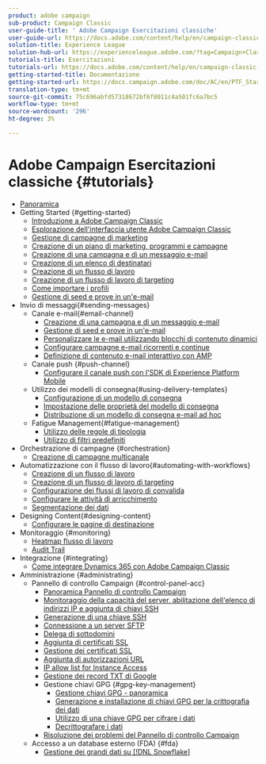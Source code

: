 ```yaml
---
product: adobe campaign
sub-product: Campaign Classic
user-guide-title: ' Adobe Campaign Esercitazioni classiche'
user-guide-url: https://docs.adobe.com/content/help/en/campaign-classic-learn/tutorials/overview.html
solution-title: Experience League
solution-hub-url: https://experienceleague.adobe.com/?tag=Campaign+Classic#recommended/solutions/campaign
tutorials-title: Esercitazioni
tutorials-url: https://docs.adobe.com/content/help/en/campaign-classic-learn/tutorials/overview.html
getting-started-title: Documentazione
getting-started-url: https://docs.campaign.adobe.com/doc/AC/en/PTF_Starting_with_Adobe_Campaign_About_Adobe_Campaign_Classic.html
translation-type: tm+mt
source-git-commit: 75c696abfd57318672bf6f8011c4a501fc6a7bc5
workflow-type: tm+mt
source-wordcount: '296'
ht-degree: 3%

---
```



#  Adobe Campaign Esercitazioni classiche {#tutorials}

+ [Panoramica](/help/acc/overview.md)
+ Getting Started {#getting-started}
   + [Introduzione a  Adobe Campaign Classic](/help/acc/getting-started/introduction-to-adobe-campaign-classic.md)
   + [Esplorazione dell&#39;interfaccia utente  Adobe Campaign Classic](/help/acc/getting-started/exploring-the-adobe-campaign-classic-user-interface.md)
   + [Gestione di campagne di marketing](/help/acc/getting-started/managing-marketing-campaigns.md)
   + [Creazione di un piano di marketing, programmi e campagne](/help/acc/getting-started/creating-a-marketing-plan-programs-and-campaigns.md)
   + [Creazione di una campagna e di un messaggio e-mail](/help/acc/getting-started/creating-a-campaign-and-an-email.md)
   + [Creazione di un elenco di destinatari](/help/acc/getting-started/creating-a-list-of-recipients.md)
   + [Creazione di un flusso di lavoro](/help/acc/automating-with-workflows/creating-a-workflow.md)
   + [Creazione di un flusso di lavoro di targeting](/help/acc/automating-with-workflows/creating-a-targeting-workflow.md)
   + [Come importare i profili](/help/acc/data-management/importing-profiles.md)
   + [Gestione di seed e prove in un&#39;e-mail](/help/acc/sending-messages/managing-seed-and-proofs.md)
+ Invio di messaggi{#sending-messages}
   + Canale e-mail{#email-channel}
      + [Creazione di una campagna e di un messaggio e-mail](/help/acc/getting-started/creating-a-campaign-and-an-email.md)
      + [Gestione di seed e prove in un&#39;e-mail](/help/acc/sending-messages/managing-seed-and-proofs.md)
      + [Personalizzare le e-mail utilizzando blocchi di contenuto dinamici](/help/acc/sending-messages/personalization-with-dynamic-content-blocks.md)
      + [Configurare campagne e-mail ricorrenti e continue](/help/acc/sending-messages/recurring-deliveries.md)
      + [Definizione di contenuto e-mail interattivo con AMP](/help/acc/sending-messages/email-channel/defining-interactive-email-content-with-amp.md)
   + Canale push {#push-channel}
      + [Configurare il canale push con l&#39;SDK di Experience Platform Mobile](/help/acc/sending-messages/mobile-channel/configure-push-using-aep-mobile-sdk.md)
   + Utilizzo dei modelli di consegna{#using-delivery-templates}
      + [Configurazione di un modello di consegna](/help/acc/sending-messages/using-delivery-templates/configuring-a-delivery-template.md)
      + [Impostazione delle proprietà del modello di consegna](/help/acc/sending-messages/using-delivery-templates/setting-delivery-template-properties.md)
      + [Distribuzione di un modello di consegna e-mail ad hoc](/help/acc/sending-messages/using-delivery-templates/deploying-ad-hoc-email-delivery-template.md)
   + Fatigue Management{#fatigue-management}
      + [Utilizzo delle regole di tipologia](/help/acc/sending-messages/fatigue-management/typology-rules-for-fatigue-management.md)
      + [Utilizzo di filtri predefiniti](/help/acc/sending-messages/fatigue-management/fatigue-management-using-filters.md)
+ Orchestrazione di campagne {#orchestration}
   + [Creazione di campagne multicanale](/help/acc/orchestrating-campaigns/multi-channel-campaigns.md)
+ Automatizzazione con il flusso di lavoro{#automating-with-workflows}
   + [Creazione di un flusso di lavoro](/help/acc/automating-with-workflows/creating-a-workflow.md)
   + [Creazione di un flusso di lavoro di targeting](/help/acc/automating-with-workflows/creating-a-targeting-workflow.md)
   + [Configurazione dei flussi di lavoro di convalida](/help/acc/automating-with-workflows/validation-flow-configuration.md)
   + [Configurare le attività di arricchimento](/help/acc/automating-with-workflows/enrichment-activity.md)
   + [Segmentazione dei dati](/help/acc/data-management/data-segmentation.md)
+ Designing Content{#designing-content}
   + [Configurare le pagine di destinazione](/help/acc/designing-content/configure-landingpages.md)
+ Monitoraggio {#monitoring}
   + [Heatmap flusso di lavoro](/help/acc/monitoring-campaign-classic/workflow-heatmap.md)
   + [Audit Trail](/help/acc/monitoring-campaign-classic/audit-trail.md)
+ Integrazione {#integrating}
   + [Come integrare Dynamics 365 con  Adobe Campaign Classic](/help/acc/integrations/dynamics365-integration.md)
+ Amministrazione {#administrating}
   + Pannello di controllo Campaign {#control-panel-acc}
      + [Panoramica Pannello di controllo Campaign](/help/acc/monitoring-campaign-classic/control-panel/control-panel-overview.md)
      + [Monitoraggio della capacità del server, abilitazione dell&#39;elenco di indirizzi IP e aggiunta di chiavi SSH](/help/acc/monitoring-campaign-classic/control-panel/monitoring-server-capacity-allow-listing-adding-ssh-key.md)
      + [Generazione di una chiave SSH](/help/acc/monitoring-campaign-classic/control-panel/generate-ssh-key.md)
      + [Connessione a un server SFTP](/help/acc/monitoring-campaign-classic/control-panel/connect-to-sftp-server.md)
      + [Delega di sottodomini](/help/acc/monitoring-campaign-classic/control-panel/subdomain-delegation.md)
      + [Aggiunta di certificati SSL](/help/acc/monitoring-campaign-classic/control-panel/adding-ssl-certificates.md)
      + [Gestione dei certificati SSL](/help/acc/monitoring-campaign-classic/control-panel/managing-ssl-certificates.md)
      + [Aggiunta di autorizzazioni URL](/help/acc/monitoring-campaign-classic/control-panel/adding-url-permissions.md)
      + [IP allow list for Instance Access](/help/acc/monitoring-campaign-classic/control-panel/ip-allow-listing.md)
      + [Gestione dei record TXT di Google](/help/acc/monitoring-campaign-classic/control-panel/google-txt-record-management.md)
      + Gestione chiavi GPG {#gpg-key-management}
         + [Gestione chiavi GPG - panoramica](/help/acc/monitoring-campaign-classic/control-panel/gpg-key-management/gpg-key-management-overview.md)
         + [Generazione e installazione di chiavi GPG per la crittografia dei dati](/help/acc/monitoring-campaign-classic/control-panel/gpg-key-management/generating-and-installing-gpg-keys-for-data-encryption.md)
         + [Utilizzo di una chiave GPG per cifrare i dati](/help/acc/monitoring-campaign-classic/control-panel/gpg-key-management/using-a-gpg-key-to-encrypt-data.md)
         + [Decrittografare i dati](/help/acc/monitoring-campaign-classic/control-panel/gpg-key-management/decrypting-data.md)
      + [Risoluzione dei problemi del Pannello di controllo Campaign](/help/acc/monitoring-campaign-classic/control-panel/trouble-shooting.md)
   + Accesso a un database esterno (FDA) {#fda}
      + [Gestione dei grandi dati su [!DNL Snowflake]](/help/acc/administrating/snowflake/big-data-segmentation-on-snowflake.md)

